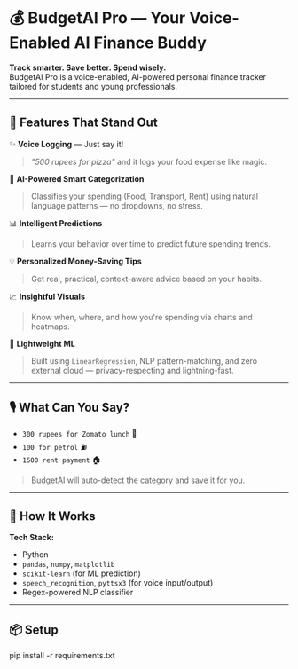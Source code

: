 # 💰 BudgetAI Pro — Your Voice-Enabled AI Finance Buddy

**Track smarter. Save better. Spend wisely.**  
BudgetAI Pro is a voice-enabled, AI-powered personal finance tracker tailored for students and young professionals.

---

## 🚀 Features That Stand Out

✨ **Voice Logging** — Just say it!  
> _"500 rupees for pizza"_ and it logs your food expense like magic.

🤖 **AI-Powered Smart Categorization**  
> Classifies your spending (Food, Transport, Rent) using natural language patterns — no dropdowns, no stress.

📊 **Intelligent Predictions**  
> Learns your behavior over time to predict future spending trends.

💡 **Personalized Money-Saving Tips**  
> Get real, practical, context-aware advice based on your habits.

📈 **Insightful Visuals**  
> Know when, where, and how you're spending via charts and heatmaps.

🧠 **Lightweight ML**  
> Built using `LinearRegression`, NLP pattern-matching, and zero external cloud — privacy-respecting and lightning-fast.

---

## 🎙️ What Can You Say?

- `300 rupees for Zomato lunch` 🍱
- `100 for petrol` ⛽
- `1500 rent payment` 🏠

> BudgetAI will auto-detect the category and save it for you.

---

## 🔧 How It Works

**Tech Stack:**
- Python
- `pandas`, `numpy`, `matplotlib`
- `scikit-learn` (for ML prediction)
- `speech_recognition`, `pyttsx3` (for voice input/output)
- Regex-powered NLP classifier

---

## 📦 Setup

pip install -r requirements.txt
